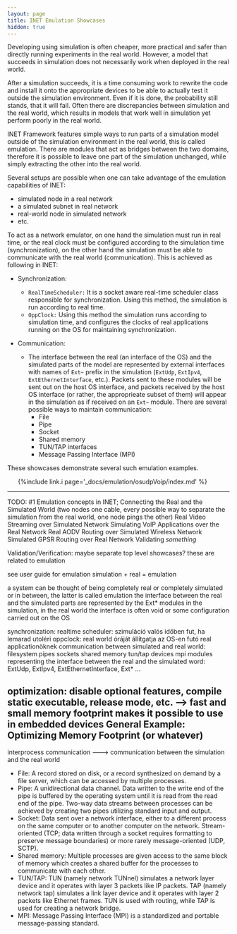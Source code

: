 ```yaml
---
layout: page
title: INET Emulation Showcases
hidden: true
---
```


Developing using simulation is often cheaper, more practical and safer than directly running experiments in the real world. However, a model that succeeds in simulation does not necessarily work when deployed in the real world. 

After a simulation succeeds, it is a time consuming work to rewrite the code and install it onto the appropriate devices to be able to actually test it outside the simulation environment. Even if it is done, the probability still stands, that it will fail. Often there are discrepancies between simulation and the real world, which results in models that work well in simulation yet perform poorly in the real world. 

INET Framework features simple ways to run parts of a simulation model outside of the simulation environment in the real world, this is called emulation. There are modules that act as bridges between the two domains, therefore it is possible to leave one part of the simulation unchanged, while simply extracting the other into the real world.

Several setups are possible when one can take advantage of the emulation capabilities of INET: 
- simulated node in a real network
- a simulated subnet in real network
- real-world node in simulated network
- etc.

To act as a network emulator, on one hand the simulation must run in real time, or the real clock must be configured according to the simulation time (synchronization), on the other hand the simulation must be able to communicate with the real world (communication). This is achieved as following in INET:
- Synchronization:
  - `RealTimeScheduler:` It is a socket aware real-time scheduler class responsible for synchronization. Using this method, the simulation is run according to real time.
  - `OppClock:` Using this method the simulation runs according to simulation time, and configures the clocks of real applications running on the OS for maintaining synchronization.

- Communication:
  - The interface between the real (an interface of the OS) and the simulated parts of the model are represented by external interfaces with names of `Ext~` prefix in the simulation (`ExtUdp`, `ExtIpv4`, `ExtEthernetInterface`, etc.). Packets sent to these modules will be sent out on the host OS interface, and packets received by the host OS interface (or rather, the approprieate subset of them) will appear in the simulation as if received on an `Ext~` module. There are several possible ways to maintain communication:
    - File
    - Pipe
    - Socket
    - Shared memory
    - TUN/TAP interfaces
    - Message Passing Interface (MPI)

These showcases demonstrate several such emulation examples.

<ul>
  {%include link.i page='_docs/emulation/osudpVoip/index.md' %}
</ul>

------------------------------------------------------------------------------------------------------------------------------------------------------------------------------------

TODO:	#1 Emulation concepts in INET; Connecting the Real and the Simulated World (two nodes one cable, every possible way to separate the simulation from the real world, one node pings the other)
	Real Video Streaming over Simulated Network
	Simulating VoIP Applications over the Real Network
	Real AODV Routing over Simulated Wireless Network
	Simulated GPSR Routing over Real Network
	Validating *something*

Validation/Verification: maybe separate top level showcases? these are related to emulation

see user guide for emulation
simulation + real = emulation

a system can be thought of being completely real or completely simulated or in between, the latter is called emulation
the interface between the real and the simulated parts are represented by the Ext* modules in the simulation, in the real world the interface is often void or some configuration carried out on the OS

synchronization:
	realtime scheduler: szimuláció valós időben fut, ha lemarad utoléri
	oppclock: real world óráját állítgatja az OS-en futó real applicationöknek
communication between simulated and real world:
	filesystem
	pipes
	sockets
	shared memory
	tun/tap devices
	mpi
modules representing the interface between the real and the simulated word:
	ExtUdp, ExtIpv4, ExtEthernetInterface, Ext* ...

optimization:
	disable optional features, compile static executable, release mode, etc. --> fast and small memory footprint makes it possible to use in embedded devices
	General Example: Optimizing Memory Footprint (or whatever)
------------------------------------------------------------------------------------------------------------------------------------------------------------------------------------

interprocess communication ---> communication between the simulation and the real world

- File: A record stored on disk, or a record synthesized on demand by a file server, which can be accessed by multiple processes.
- Pipe: A unidirectional data channel. Data written to the write end of the pipe is buffered by the operating system until it is read from the read end of the pipe. Two-way data streams between processes can be achieved by creating two pipes utilizing standard input and output.
- Socket: Data sent over a network interface, either to a different process on the same computer or to another computer on the network. Stream-oriented (TCP; data written through a socket requires formatting to preserve message boundaries) or more rarely message-oriented (UDP, SCTP).
- Shared memory: Multiple processes are given access to the same block of memory which creates a shared buffer for the processes to communicate with each other.
- TUN/TAP: TUN (namely network TUNnel) simulates a network layer device and it operates with layer 3 packets like IP packets. TAP (namely network tap) simulates a link layer device and it operates with layer 2 packets like Ethernet frames. TUN is used with routing, while TAP is used for creating a network bridge.
- MPI: Message Passing Interface (MPI) is a standardized and portable message-passing standard. 























